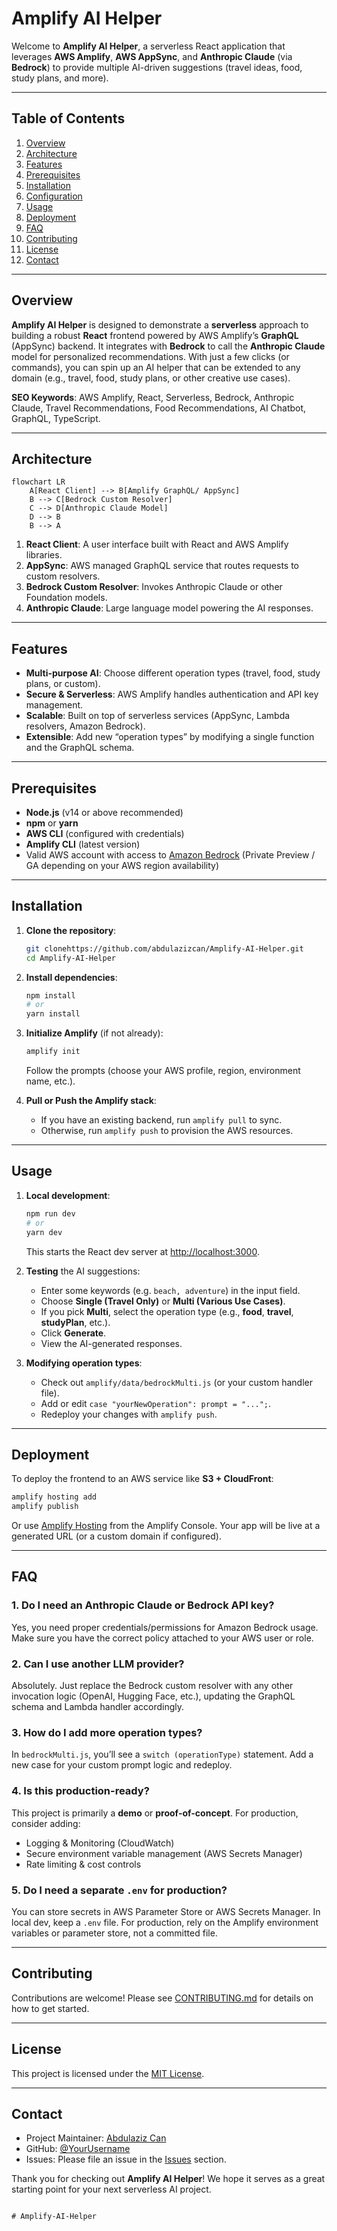 # Amplify AI Helper

Welcome to **Amplify AI Helper**, a serverless React application that leverages **AWS Amplify**, **AWS AppSync**, and **Anthropic Claude** (via **Bedrock**) to provide multiple AI-driven suggestions (travel ideas, food, study plans, and more).

---

## Table of Contents

1. [Overview](#overview)
2. [Architecture](#architecture)
3. [Features](#features)
4. [Prerequisites](#prerequisites)
5. [Installation](#installation)
6. [Configuration](#configuration)
7. [Usage](#usage)
8. [Deployment](#deployment)
9. [FAQ](#faq)
10. [Contributing](#contributing)
11. [License](#license)
12. [Contact](#contact)

---

## Overview

**Amplify AI Helper** is designed to demonstrate a **serverless** approach to building a robust **React** frontend powered by AWS Amplify’s **GraphQL** (AppSync) backend. It integrates with **Bedrock** to call the **Anthropic Claude** model for personalized recommendations. With just a few clicks (or commands), you can spin up an AI helper that can be extended to any domain (e.g., travel, food, study plans, or other creative use cases).

**SEO Keywords**: AWS Amplify, React, Serverless, Bedrock, Anthropic Claude, Travel Recommendations, Food Recommendations, AI Chatbot, GraphQL, TypeScript.

---

## Architecture

```mermaid
flowchart LR
    A[React Client] --> B[Amplify GraphQL/ AppSync]
    B --> C[Bedrock Custom Resolver]
    C --> D[Anthropic Claude Model]
    D --> B
    B --> A
```

1. **React Client**: A user interface built with React and AWS Amplify libraries.
2. **AppSync**: AWS managed GraphQL service that routes requests to custom resolvers.
3. **Bedrock Custom Resolver**: Invokes Anthropic Claude or other Foundation models.
4. **Anthropic Claude**: Large language model powering the AI responses.

---

## Features

- **Multi-purpose AI**: Choose different operation types (travel, food, study plans, or custom).
- **Secure & Serverless**: AWS Amplify handles authentication and API key management.
- **Scalable**: Built on top of serverless services (AppSync, Lambda resolvers, Amazon Bedrock).
- **Extensible**: Add new “operation types” by modifying a single function and the GraphQL schema.

---

## Prerequisites

- **Node.js** (v14 or above recommended)
- **npm** or **yarn**
- **AWS CLI** (configured with credentials)
- **Amplify CLI** (latest version)
- Valid AWS account with access to [Amazon Bedrock](https://aws.amazon.com/bedrock/) (Private Preview / GA depending on your AWS region availability)

---

## Installation

1. **Clone the repository**:

   ```bash
   git clonehttps://github.com/abdulazizcan/Amplify-AI-Helper.git
   cd Amplify-AI-Helper
   ```

2. **Install dependencies**:

   ```bash
   npm install
   # or
   yarn install
   ```

3. **Initialize Amplify** (if not already):

   ```bash
   amplify init
   ```

   Follow the prompts (choose your AWS profile, region, environment name, etc.).

4. **Pull or Push the Amplify stack**:
   - If you have an existing backend, run `amplify pull` to sync.
   - Otherwise, run `amplify push` to provision the AWS resources.

---

## Usage

1. **Local development**:

   ```bash
   npm run dev
   # or
   yarn dev
   ```

   This starts the React dev server at [http://localhost:3000](http://localhost:3000).

2. **Testing** the AI suggestions:

   - Enter some keywords (e.g. `beach, adventure`) in the input field.
   - Choose **Single (Travel Only)** or **Multi (Various Use Cases)**.
   - If you pick **Multi**, select the operation type (e.g., **food**, **travel**, **studyPlan**, etc.).
   - Click **Generate**.
   - View the AI-generated responses.

3. **Modifying operation types**:
   - Check out `amplify/data/bedrockMulti.js` (or your custom handler file).
   - Add or edit `case "yourNewOperation": prompt = "...";`.
   - Redeploy your changes with `amplify push`.

---

## Deployment

To deploy the frontend to an AWS service like **S3 + CloudFront**:

```bash
amplify hosting add
amplify publish
```

Or use [Amplify Hosting](https://docs.amplify.aws/console/hosting) from the Amplify Console.
Your app will be live at a generated URL (or a custom domain if configured).

---

## FAQ

### 1. Do I need an Anthropic Claude or Bedrock API key?

Yes, you need proper credentials/permissions for Amazon Bedrock usage. Make sure you have the correct policy attached to your AWS user or role.

### 2. Can I use another LLM provider?

Absolutely. Just replace the Bedrock custom resolver with any other invocation logic (OpenAI, Hugging Face, etc.), updating the GraphQL schema and Lambda handler accordingly.

### 3. How do I add more operation types?

In `bedrockMulti.js`, you’ll see a `switch (operationType)` statement. Add a new case for your custom prompt logic and redeploy.

### 4. Is this production-ready?

This project is primarily a **demo** or **proof-of-concept**. For production, consider adding:

- Logging & Monitoring (CloudWatch)
- Secure environment variable management (AWS Secrets Manager)
- Rate limiting & cost controls

### 5. Do I need a separate `.env` for production?

You can store secrets in AWS Parameter Store or AWS Secrets Manager. In local dev, keep a `.env` file. For production, rely on the Amplify environment variables or parameter store, not a committed file.

---

## Contributing

Contributions are welcome! Please see [CONTRIBUTING.md](./CONTRIBUTING.md) for details on how to get started.

---

## License

This project is licensed under the [MIT License](./LICENSE).

---

## Contact

- Project Maintainer: [Abdulaziz Can](mailto:abdulazizcaan@gmail.com)
- GitHub: [@YourUsername](https://github.com/abdulazizcan)
- Issues: Please file an issue in the [Issues](https://github.com/YourUsername/Amplify-AI-Helper/issues) section.

Thank you for checking out **Amplify AI Helper**! We hope it serves as a great starting point for your next serverless AI project.

```

# Amplify-AI-Helper
